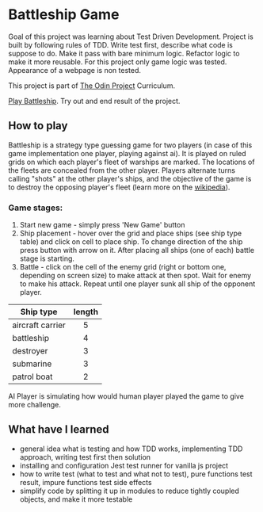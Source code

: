 # Battleship Game

Goal of this project was learning about Test Driven Development. Project is built by following rules of TDD. Write test first, describe what code is suppose to do. Make it pass with bare minimum logic. Refactor logic to make it more reusable. For this project only game logic was tested. Appearance of a webpage is non tested.

This project is part of [The Odin Project](https://www.theodinproject.com/lessons/node-path-javascript-battleship) Curriculum.

[Play Battleship](https://mojotron-battleship.netlify.app/). Try out and end result of the project.

## How to play

Battleship is a strategy type guessing game for two players (in case of this game implementation one player, playing against ai). It is played on ruled grids on which each player's fleet of warships are marked. The locations of the fleets are concealed from the other player. Players alternate turns calling "shots" at the other player's ships, and the objective of the game is to destroy the opposing player's fleet (learn more on the [wikipedia](<https://en.wikipedia.org/wiki/Battleship_(game)>)).

### Game stages:

1. Start new game - simply press 'New Game' button
2. Ship placement - hover over the grid and place ships (see ship type table) and click on cell to place ship. To change direction of the ship press button with arrow on it. After placing all ships (one of each) battle stage is starting.
3. Battle - click on the cell of the enemy grid (right or bottom one, depending on screen size) to make attack at then spot. Wait for enemy to make his attack. Repeat until one player sunk all ship of the opponent player.

| Ship type        | length |
| ---------------- | :----: |
| aircraft carrier |   5    |
| battleship       |   4    |
| destroyer        |   3    |
| submarine        |   3    |
| patrol boat      |   2    |

AI Player is simulating how would human player played the game to give more challenge.

## What have I learned

- general idea what is testing and how TDD works, implementing TDD approach, writing test first then solution
- installing and configuration Jest test runner for vanilla js project
- how to write test (what to test and what not to test), pure functions test result, impure functions test side effects
- simplify code by splitting it up in modules to reduce tightly coupled objects, and make it more testable
